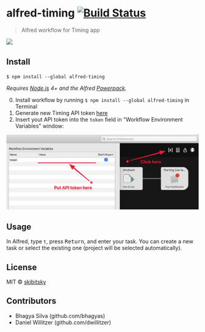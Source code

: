 # alfred-timing [![Build Status](https://travis-ci.org/skibitsky/alfred-timing.svg?branch=master)](https://travis-ci.org/skibitsky/alfred-timing)

> Alfred workflow for Timing app

<img src="screenshot.png" width="694">

## Install

```
$ npm install --global alfred-timing
```

*Requires [Node.js](https://nodejs.org) 4+ and the Alfred [Powerpack](https://www.alfredapp.com/powerpack/).*



0. Install workflow by running ```$ npm install --global alfred-timing``` in Terminal
1. Generate new Timing API token [here](https://web.timingapp.com/integrations/tokens)
2. Insert yout API token into the `token` field in "Workflow Environment Variables" window:
<img src="variable-window.png" width="694">

## Usage

In Alfred, type `t`, press <kbd>Return</kbd>, and enter your task.
You can create a new task or select the existing one (project will be selected automatically).

## License

MIT © [skibitsky](http://skibitsky.com)

## Contributors
- Bhagya Silva (github.com/bhagyas)
- Daniel Willitzer (github.com/dwillitzer)
